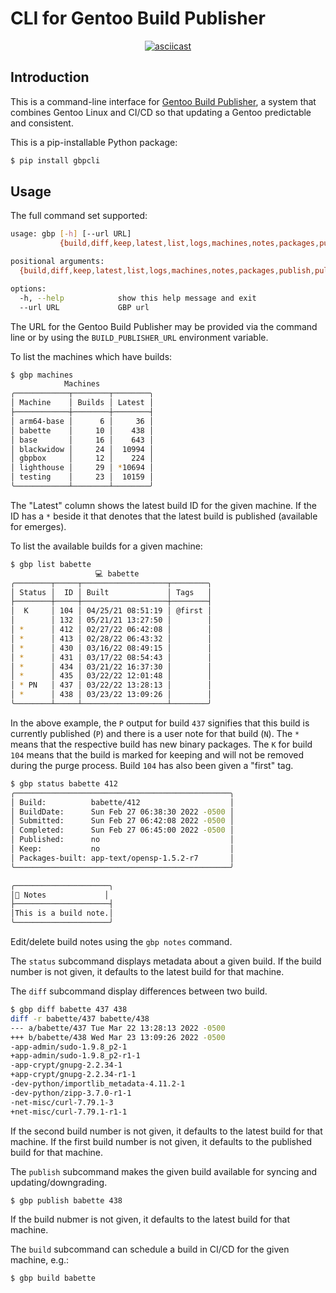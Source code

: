 # CLI for Gentoo Build Publisher

<div align="center">

[![asciicast](https://asciinema.org/a/8oqcjBoC6Miy2MJlqb8gm1UwY.svg)](https://asciinema.org/a/8oqcjBoC6Miy2MJlqb8gm1UwY)

</div>

## Introduction

This is a command-line interface for [Gentoo Build
Publisher](https://github.com/enku/gentoo-build-publisher), a system that
combines Gentoo Linux and CI/CD so that updating a Gentoo predictable and
consistent.

This is a pip-installable Python package:

```bash
$ pip install gbpcli
```

## Usage

The full command set supported:

```bash
usage: gbp [-h] [--url URL]
           {build,diff,keep,latest,list,logs,machines,notes,packages,publish,pull,status} ...

positional arguments:
  {build,diff,keep,latest,list,logs,machines,notes,packages,publish,pull,status}

options:
  -h, --help            show this help message and exit
  --url URL             GBP url
```

The URL for the Gentoo Build Publisher may be provided via the command line or
by using the `BUILD_PUBLISHER_URL` environment variable.

To list the machines which have builds:

```bash
$ gbp machines
            Machines            
╭────────────┬────────┬────────╮
│ Machine    │ Builds │ Latest │
├────────────┼────────┼────────┤
│ arm64-base │      6 │     36 │
│ babette    │     10 │    438 │
│ base       │     16 │    643 │
│ blackwidow │     24 │  10994 │
│ gbpbox     │     12 │    224 │
│ lighthouse │     29 │ *10694 │
│ testing    │     23 │  10159 │
╰────────────┴────────┴────────╯
```
The "Latest" column shows the latest build ID for the given machine. If the ID has a `*`
beside it that denotes that the latest build is published (available for emerges).

To list the available builds for a given machine:

```bash
$ gbp list babette
                   💻 babette                   
╭────────┬─────┬───────────────────┬────────╮
│ Status │  ID │ Built             │ Tags   │
├────────┼─────┼───────────────────┼────────┤
│  K     │ 104 │ 04/25/21 08:51:19 │ @first │
│        │ 132 │ 05/21/21 13:27:50 │        │
│ *      │ 412 │ 02/27/22 06:42:08 │        │
│ *      │ 413 │ 02/28/22 06:43:32 │        │
│ *      │ 430 │ 03/16/22 08:49:15 │        │
│ *      │ 431 │ 03/17/22 08:54:43 │        │
│ *      │ 434 │ 03/21/22 16:37:30 │        │
│ *      │ 435 │ 03/22/22 12:01:48 │        │
│ * PN   │ 437 │ 03/22/22 13:28:13 │        │
│ *      │ 438 │ 03/23/22 13:09:26 │        │
╰────────┴─────┴───────────────────┴────────╯
```

In the above example, the `P` output for build `437` signifies that this build
is currently published (`P`) and there is a user note for that build (`N`).
The `*` means that the respective build has new binary packages. The `K` for
build `104` means that the build is marked for keeping and will not be removed
during the purge process. Build `104` has also been given a "first" tag.

```bash
$ gbp status babette 412
╭────────────────────────────────────────────────╮
│ Build:          babette/412                    │
│ BuildDate:      Sun Feb 27 06:38:30 2022 -0500 │
│ Submitted:      Sun Feb 27 06:42:08 2022 -0500 │
│ Completed:      Sun Feb 27 06:45:00 2022 -0500 │
│ Published:      no                             │
│ Keep:           no                             │
│ Packages-built: app-text/opensp-1.5.2-r7       │
╰────────────────────────────────────────────────╯

╭─────────────────────╮
│📎 Notes             │
├─────────────────────┤
│This is a build note.│
╰─────────────────────╯
```

Edit/delete build notes using the `gbp notes` command.


The `status` subcommand displays metadata about a given build.  If the build
number is not given, it defaults to the latest build for that machine.

The `diff` subcommand display differences between two build.

```bash
$ gbp diff babette 437 438
diff -r babette/437 babette/438
--- a/babette/437 Tue Mar 22 13:28:13 2022 -0500
+++ b/babette/438 Wed Mar 23 13:09:26 2022 -0500
-app-admin/sudo-1.9.8_p2-1
+app-admin/sudo-1.9.8_p2-r1-1
-app-crypt/gnupg-2.2.34-1
+app-crypt/gnupg-2.2.34-r1-1
-dev-python/importlib_metadata-4.11.2-1
-dev-python/zipp-3.7.0-r1-1
-net-misc/curl-7.79.1-3
+net-misc/curl-7.79.1-r1-1
```
If the second build number is not given, it defaults to the latest build for
that machine.  If the first build number is not given, it defaults to the
published build for that machine.

The `publish` subcommand makes the given build available for syncing and
updating/downgrading.

```bash
$ gbp publish babette 438
```

If the build nubmer is not given, it defaults to the latest build for that machine.

The `build` subcommand can schedule a build in CI/CD for the given machine,
e.g.:

```bash
$ gbp build babette
```
